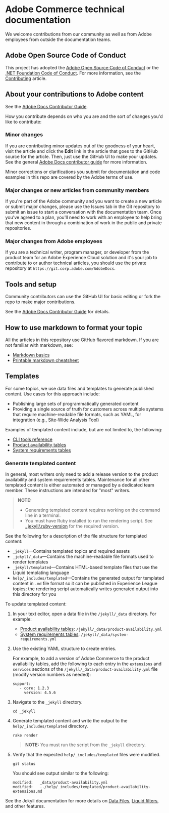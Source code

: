 # Adobe Commerce technical documentation

We welcome contributions from our community as well as from Adobe employees from outside the documentation teams.

## Adobe Open Source Code of Conduct

This project has adopted the [Adobe Open Source Code of Conduct](code-of-conduct.md) or the [.NET Foundation Code of Conduct](https://dotnetfoundation.org/code-of-conduct). For more information, see the [Contributing](contributing.md) article.

## About your contributions to Adobe content

See the [Adobe Docs Contributor Guide](https://experienceleague.adobe.com/docs/contributor/contributor-guide/introduction.html). 

How you contribute depends on who you are and the sort of changes you'd like to contribute:

### Minor changes

If you are contributing minor updates out of the goodness of your heart, visit the article and click the **Edit** link in the article that goes to the GitHub source for the article. Then, just use the GitHub UI to make your updates. See the general [Adobe Docs contributor guide](https://experienceleague.adobe.com/docs/contributor/contributor-guide/introduction.html) for more information.

Minor corrections or clarifications you submit for documentation and code examples in this repo are covered by the Adobe terms of use.

### Major changes or new articles from community members

If you're part of the Adobe community and you want to create a new article or submit major changes, please use the Issues tab in the Git repository to submit an issue to start a conversation with the documentation team. Once you've agreed to a plan, you'll need to work with an employee to help bring that new content in through a combination of work in the public and private repositories.

<!--
If you submit a pull request with significant changes to documentation and code examples, you'll see a message in the pull request asking you to submit an online contribution license agreement (CLA). We need you to complete the online form before we can review your pull request.
-->

### Major changes from Adobe employees

If you are a technical writer, program manager, or developer from the product team for an Adobe Experience Cloud solution and it's your job to contribute to or author technical articles, you should use the private repository at `https://git.corp.adobe.com/AdobeDocs`. 

<!--Employees from other parts of the Adobe world should use the public repo for minor updates.-->

## Tools and setup

Community contributors can use the GitHub UI for basic editing or fork the repo to make major contributions.

See the [Adobe Docs Contributor Guide](https://experienceleague.adobe.com/docs/contributor/contributor-guide/introduction.html) for details.

## How to use markdown to format your topic

All the articles in this repository use GitHub flavored markdown. If you are not familiar with markdown, see:

* [Markdown basics](https://help.github.com/articles/getting-started-with-writing-and-formatting-on-github/)
* [Printable markdown cheatsheet](https://guides.github.com/pdfs/markdown-cheatsheet-online.pdf)

## Templates

For some topics, we use data files and templates to generate published content. Use cases for this approach include:

* Publishing large sets of programmatically generated content
* Providing a single source of truth for customers across multiple systems that require machine-readable file formats, such as YAML, for integration (e.g., Site-Wide Analysis Tool)

Examples of templated content include, but are not limited to, the following:

* [CLI tools reference](https://experienceleague.adobe.com/docs/commerce-operations/reference/commerce-on-premises.html)
* [Product availability tables](https://experienceleague.adobe.com/docs/commerce-operations/release/product-availability.html)
* [System requirements tables](https://experienceleague.adobe.com/docs/commerce-operations/installation-guide/system-requirements.html)

### Generate templated content

In general, most writers only need to add a release version to the product availability and system requirements tables. Maintenance for all other templated content is either automated or managed by a dedicated team member. These instructions are intended for "most" writers.

>**NOTE:**
>
>* Generating templated content requires working on the command line in a terminal.
>* You must have Ruby installed to run the rendering script. See [_jekyll/.ruby-version](_jekyll/.ruby-version) for the required version.

See the following for a description of the file structure for templated content:

* `_jekyll`—Contains templated topics and required assets
* `_jekyll/_data`—Contains the machine-readable file formats used to render templates
* `_jekyll/templated`—Contains HTML-based template files that use the Liquid templating language
* `help/_includes/templated`—Contains the generated output for templated content in `.md` file format so it can be published in Experience League topics; the rendering script automatically writes generated output into this directory for you

To update templated content:

1. In your text editor, open a data file in the `/jekyll/_data` directory. For example:

   * [Product availability tables](https://experienceleague.adobe.com/docs/commerce-operations/release/product-availability.html): `/jekyll/_data/product-availability.yml`
   * [System requirements tables](https://experienceleague.adobe.com/docs/commerce-operations/installation-guide/system-requirements.html): `/jekyll/_data/system-requirements.yml`

1. Use the existing YAML structure to create entries.

   For example, to add a version of Adobe Commerce to the product availability tables, add the following to each entry in the `extensions` and `services` sections of the `/jekyll/_data/product-availability.yml` file (modify version numbers as needed):

   ```
   support:
      - core: 1.2.3
        version: 4.5.6
   ```

1. Navigate to the `_jekyll` directory.

   ```
   cd _jekyll
   ```

1. Generate templated content and write the output to the `help/_includes/templated` directory.

   ```
   rake render
   ```

   >**NOTE:** You must run the script from the `_jekyll` directory.

1. Verify that the expected `help/_includes/templated` files were modified.

   ```
   git status
   ```

   You should see output similar to the following:

   ```
   modified:   _data/product-availability.yml
   modified:   ../help/_includes/templated/product-availability-extensions.md
   ```

See the Jekyll documentation for more details on [Data Files](https://jekyllrb.com/docs/datafiles), [Liquid filters](https://jekyllrb.com/docs/liquid/filters/), and other features.
